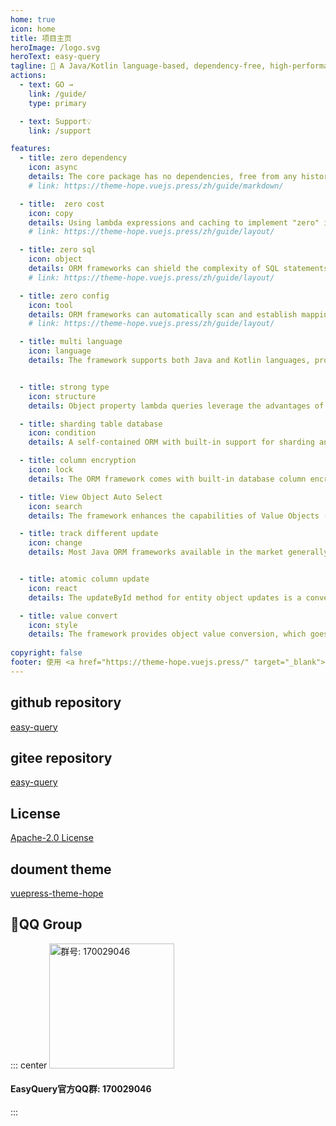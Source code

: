 ```yaml
---
home: true
icon: home
title: 项目主页
heroImage: /logo.svg
heroText: easy-query
tagline: 🚀 A Java/Kotlin language-based, dependency-free, high-performance, lightweight, strongly-typed ORM framework that supports sharding, data splitting, and read-write separation.
actions:
  - text: GO →
    link: /guide/
    type: primary

  - text: Support💡
    link: /support

features:
  - title: zero dependency
    icon: async
    details: The core package has no dependencies, free from any historical baggage, and implemented entirely from scratch.
    # link: https://theme-hope.vuejs.press/zh/guide/markdown/

  - title:  zero cost
    icon: copy
    details: Using lambda expressions and caching to implement "zero" invocation time for assigning and retrieving values of bean objects, instead of regular frequent reflection.
    # link: https://theme-hope.vuejs.press/zh/guide/layout/

  - title: zero sql
    icon: object
    details: ORM frameworks can shield the complexity of SQL statements by providing object-oriented query languages and methods, simplifying data querying and operations, and providing stronger type safety.
    # link: https://theme-hope.vuejs.press/zh/guide/layout/

  - title: zero config
    icon: tool
    details: ORM frameworks can automatically scan and establish mapping relationships between entity classes and database tables, eliminating the need for cumbersome configuration files.
    # link: https://theme-hope.vuejs.press/zh/guide/layout/

  - title: multi language
    icon: language
    details: The framework supports both Java and Kotlin languages, providing similar APIs for both. It maintains a unified set of internal interfaces to ensure that the APIs on both sides are merely extensions of the core functionality.


  - title: strong type
    icon: structure
    details: Object property lambda queries leverage the advantages of strong-typed languages in Java and Kotlin, making maintenance convenient for future development. Users can fully perceive errors during development and benefit from improved type safety.

  - title: sharding table database
    icon: condition
    details: A self-contained ORM with built-in support for sharding and read-write separation, possessing the capability to compete with the majority of sharding frameworks available in the market. It abstracts the business logic, allowing users to fully customize and implement their own business logic.

  - title: column encryption
    icon: lock
    details: The ORM framework comes with built-in database column encryption and supports fuzzy queries for high performance, rather than relying solely on database function calls. Additionally, users can customize their own encryption functions.

  - title: View Object Auto Select
    icon: search
    details: The framework enhances the capabilities of Value Objects (VO) beyond being mere data transfer objects. Users can automate column selection queries specifically for VO fields, and it supports customization of VO objects for added richness.

  - title: track different update
    icon: change
    details: Most Java ORM frameworks available in the market generally support full updates or updating null columns to non-null values, but lack support for differential updates. However, our framework provides differential update capabilities by tracking data changes, enhancing the robustness of update SQL statements.


  - title: atomic column update
    icon: react
    details: The updateById method for entity object updates is a convenient but indiscriminate method. However, our framework takes it to the next level by providing differential updates, allowing updates to be performed at a granular level. Furthermore, it supports atomic updates at the scale of inventory quantities even without optimistic locking.

  - title: value convert
    icon: style
    details: The framework provides object value conversion, which goes beyond mapping database values to enumerations. It supports a range of custom processing, including mapping database values to JSON objects and other custom transformations. It seamlessly integrates with encrypted columns, allowing for perfect handling of such scenarios.
    
copyright: false
footer: 使用 <a href="https://theme-hope.vuejs.press/" target="_blank">VuePress Theme Hope</a> 主题 | MIT 协议, 版权所有 © 2019-present Mr.Hope
---
```

## github repository
[easy-query](https://github.com/xuejmnet/easy-query)

## gitee repository
[easy-query](https://gitee.com/xuejm/easy-query)

## License
[Apache-2.0 License](https://github.com/xuejmnet/easy-query/blob/main/LICENSE)


## doument theme
[vuepress-theme-hope](https://vuepress-theme-hope.github.io/)

## 🔔QQ Group
::: center
<img src="/qrcode.jpg" alt="群号: 170029046" class="no-zoom" style="width:200px;">

#### EasyQuery官方QQ群: 170029046
:::


<br/>

